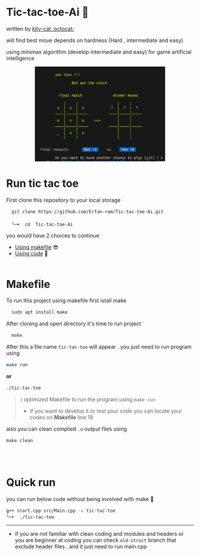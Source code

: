 # Tic-tac-toe-Ai :game_die:
written by [kity-cat :octocat:](https://github.com/Erfan-ram)

will find best move depends on hardness (Hard , intermediate and easy)

using minimax algorithm (develop intermediate and easy) for game artificial intelligence

<div id="header" align="center">
  <img src="pic/maain.png" width="350"/>
</div>

# Run tic tac toe

First clone this repository to your local storage

```bash
  git clone https://github.com/Erfan-ram/Tic-tac-toe-Ai.git

  ╰─➤  cd  Tic-tac-toe-Ai

```
you would have 2 choices to continue
- [Using makefile](#makefile) :sunglasses:
- [Using code](#quick-run) :monocle_face:
<br><br/>
# Makefile <a id="makefile"></a>
To run this project using makefile first istall make

```bash
  sudo apt install make
```
After cloning and open directory it's time to run project

```bash
  make
```

After this a file name `tic-tac-toe` will appear . you just need to run program using 
```bash
make run
```
**or**
```bash
./tic-tac-toe
```
> i optimized Makefile to run the program using `make run` 
> - if you want to develop it or test your code you can locate your codes on **Makefile** line 19

also you can clean complied `.o` output files using 
```bash
make clean
```
<br><br/>
# Quick run <a id="quick-run"></a>
you can run below code without being involved with make :smiling_face_with_tear:
```bash
g++ start.cpp src/Main.cpp -o tic-tac-toe
╰─➤  ./tic-tac-toe                            
```

---
- if you are not familiar with clean coding and modules and headers or you are beginner at coding you can check `old-struct` branch that exclude header files . and it just need to run main.cpp